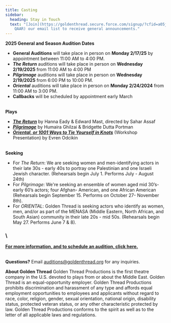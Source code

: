 ```yaml
---
title: Casting
sidebar:
  heading: Stay in Touch
  text: "[Join](https://goldenthread.secure.force.com/signup/?cfid=a05j000000Lsdh\
    QAAR) our email list to receive general announcements."
---
```

**2025 General and Season Audition Dates**

* **General Auditions** will take place in person on **Monday 2/17/25** by appointment between 11:00 AM to 4:00 PM.  
* ***The Return*** auditions will take place in person on **Wednesday 2/19/2025** from 11:00 AM to 4:00 PM  
* ***Pilgrimage*** auditions will take place in person on **Wednesday 2/19/2025** from 6:00 PM to 10:00 PM. 
* ***Oriental*** auditions will take place in person on **Monday 2/24/2024** from 11:00 AM to 3:00 PM. 
* **Callbacks** will be scheduled by appointment early March

\
**Plays**

* ***[The Return](https://goldenthread.org/productions/the-return/)*** by Hanna Eady & Edward Mast, directed by Sahar Assaf
* ***[Pilgrimage](https://goldenthread.org/productions/pilgrimage/)*** by Humaira Ghilzai & Bridgette Dutta Portman
* ***[Oriental, or 1001 Ways to Tie Yourself in Knots](https://goldenthread.org/productions/new-threads-staged-reading-series-2025/)*** (Workshop Presentation) by Evren Odcikin

\
**Seeking**

* For *The Return*: We are seeking women and men-identifying actors in their late 30s - early 40s to portray one Palestinian and one Israeli Jewish character. (Rehearsals begin July 1. Performs July - August 24th)
* For *Pilgrimage*: We're seeking an ensemble of women aged mid 30’s-early 60’s actors; four Afghan- American, and one African American (Rehearsals begin September 15. Performs on October 27- November 8th).
* For *ORIENTAL*: Golden Thread is seeking actors who identify as women, men, and/or as part of the MENASA (Middle Eastern, North African, and South Asian) community in their late 20s - mid 50s. (Rehearsals begin May 27. Performs June 7 & 8).

### \
**[For more information, and to schedule an audition, click here.](https://airtable.com/appHPPycOcRo9BQv9/pagYRqTaupLCmdbJB/form)**

\
**Questions?**
Email [auditions@goldenthread.org](auditions@goldenthread.org) for any inquiries.

**About Golden Thread** 
Golden Thread Productions is the first theatre company in the U.S. devoted to plays from or about the Middle East. Golden Thread is an equal-opportunity employer. Golden Thread Productions prohibits discrimination and harassment of any type and affords equal employment opportunities to employees and applicants without regard to race, color, religion, gender, sexual orientation, national origin, disability status, protected veteran status, or any other characteristic protected by law. Golden Thread Productions conforms to the spirit as well as to the letter of all applicable laws and regulations.